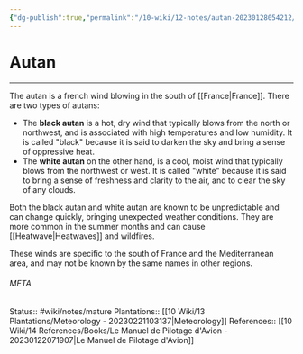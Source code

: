 ```yaml
---
{"dg-publish":true,"permalink":"/10-wiki/12-notes/autan-20230128054212/","tags":["wiki/meta/random"]}
---
```


# Autan
---
The autan is a french wind blowing in the south of [[France\|France]]. There are two types of autans:
- The **black autan** is a hot, dry wind that typically blows from the north or northwest, and is associated with high temperatures and low humidity. It is called "black" because it is said to darken the sky and bring a sense of oppressive heat.
- The **white autan** on the other hand, is a cool, moist wind that typically blows from the northwest or west. It is called "white" because it is said to bring a sense of freshness and clarity to the air, and to clear the sky of any clouds.

Both the black autan and white autan are known to be unpredictable and can change quickly, bringing unexpected weather conditions. They are more common in the summer months and can cause [[Heatwave\|Heatwaves]] and wildfires.

These winds are specific to the south of France and the Mediterranean area, and may not be known by the same names in other regions.



###### META
Status:: #wiki/notes/mature 
Plantations:: [[10 Wiki/13 Plantations/Meteorology - 20230221103137\|Meteorology]]
References:: [[10 Wiki/14 References/Books/Le Manuel de Pilotage d'Avion - 20230122071907\|Le Manuel de Pilotage d'Avion]]
